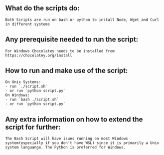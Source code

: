 ## What do the scripts do:
    Both Scripts are run on bash or python to install Node, Wget and Curl in different systems

## Any prerequisite needed to run the script:
    For Windows Chocolatey needs to be installed from https://chocolatey.org/install


## How to run and make use of the script:
    On Unix Systems:
    - run `./script.sh` 
    - or run `python script.py`
    On Windows:
    - run `bash ./script.sh`
    - or run `python script.py`

## Any extra information on how to extend the script for further:   
    The Bash Script will have isues running on most Windows system(especially if you don't have WSL) since it is primarily a Unix system languange. The Python is preferred for Windows. 
